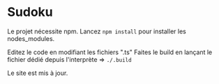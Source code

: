 <h1>Sudoku</h1>

Le projet nécessite npm.
Lancez <code>npm install</code> pour installer les nodes_modules. 

Editez le code en modifiant les fichiers ".ts"
Faites le build en lançant le fichier dédié depuis l'interprète =>  <code>./.build</code>

Le site est mis à jour. 
